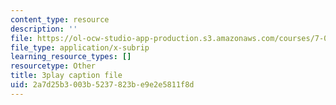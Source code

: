 ```yaml
---
content_type: resource
description: ''
file: https://ol-ocw-studio-app-production.s3.amazonaws.com/courses/7-01sc-fundamentals-of-biology-fall-2011/2a7d25b3003b5237823be9e2e5811f8d_ojrj-UVh9N4.vtt
file_type: application/x-subrip
learning_resource_types: []
resourcetype: Other
title: 3play caption file
uid: 2a7d25b3-003b-5237-823b-e9e2e5811f8d
---
```

